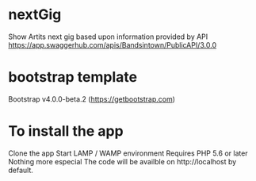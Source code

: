 # nextGig
Show Artits next gig based upon information provided by API 
https://app.swaggerhub.com/apis/Bandsintown/PublicAPI/3.0.0

# bootstrap template 
Bootstrap v4.0.0-beta.2 (https://getbootstrap.com)

# To install the app 
Clone the app
Start LAMP / WAMP environment
Requires PHP 5.6 or later
Nothing more especial
The code will be availble on http://localhost by default.
